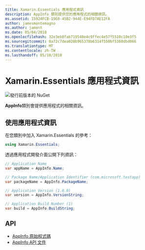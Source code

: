 ```yaml
---
title: Xamarin.Essentials 應用程式資訊
description: AppInfo 類別提供您的應用程式的相關資訊。
ms.assetid: 15924FCB-19E0-45B2-944E-E94FD7AE12FA
author: jamesmontemagno
ms.author: jamont
ms.date: 05/04/2018
ms.openlocfilehash: 32e3eb8fab719540e4c9ffec4e57f5510c10e3f5
ms.sourcegitcommit: 0a72c7dea020b965378b6314f558bf5360dbd066
ms.translationtype: MT
ms.contentlocale: zh-TW
ms.lasthandoff: 05/10/2018
---
```

# <a name="xamarinessentials-app-information"></a>Xamarin.Essentials 應用程式資訊

![發行前版本的 NuGet](~/media/shared/pre-release.png)

**AppInfo**類別會提供應用程式的相關資訊。

## <a name="using-appinfo"></a>使用應用程式資訊

在您類別中加入 Xamarin.Essentials 的參考：

```csharp
using Xamarin.Essentials;
```

透過應用程式開發介面公開下列資訊：

```csharp
// Application Name
var appName = AppInfo.Name;

// Package Name/Application Identifier (com.microsoft.testapp)
var packageName = AppInfo.PackageName;

// Application Version (1.0.0)
var version = AppInfo.VersionString;

// Application Build Number (1)
var build = AppInfo.BuildString;
```

## <a name="api"></a>API

- [AppInfo 原始程式碼](https://github.com/xamarin/Essentials/tree/master/Essentials/AppInfo)
- [AppInfo API 文件](xref:Xamarin.Essentials.AppInfo)
